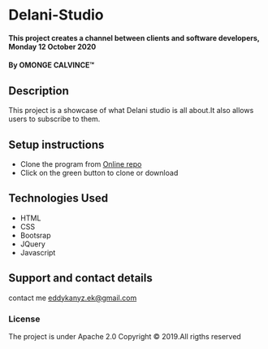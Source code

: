 # Delani-Studio
#### This project creates a channel between clients and software developers, Monday 12 October 2020 
#### By **OMONGE CALVINCE**&trade;

## Description
This project is a showcase of what Delani studio is all about.It also allows users to subscribe to them.

## Setup instructions
* Clone the program from [Online repo](https://github.com/Eddychase/Delani-Studio.git)
* Click on the green button to clone or download


## Technologies Used
* HTML
* CSS
* Bootsrap
* JQuery
* Javascript

## Support and contact details
contact me eddykanyz.ek@gmail.com

### License
The project is under Apache 2.0
Copyright &copy; 2019.All rigths reserved
